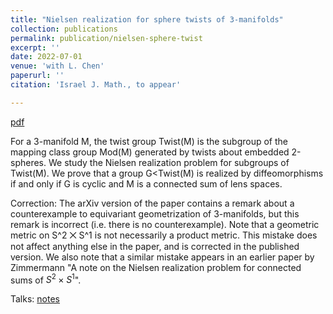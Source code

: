```yaml
---
title: "Nielsen realization for sphere twists of 3-manifolds"
collection: publications
permalink: publication/nielsen-sphere-twist
excerpt: ''
date: 2022-07-01
venue: 'with L. Chen'
paperurl: ''
citation: 'Israel J. Math., to appear'

---
```


[pdf](http://bena-tshishiku.github.io/files/papers/nielsen-sphere-twist.pdf)

For a 3-manifold M, the twist group Twist(M) is the subgroup of the 
mapping class group Mod(M) generated by twists about embedded 2-spheres. 
We study the Nielsen realization problem for subgroups of Twist(M). 
We prove that a group G<Twist(M) is realized by diffeomorphisms if and 
only if G is cyclic and M is a connected sum of lens spaces. 

Correction: The arXiv version of the paper contains a remark about a counterexample to equivariant geometrization of 3-manifolds, but this remark is incorrect (i.e. there is no counterexample). Note that a geometric metric on S^2 ⨉ S^1 is not necessarily a product metric. This mistake does not affect anything else in the paper, and is corrected in the published version. We also note that a similar mistake appears in an earlier paper by Zimmermann "A note on the Nielsen realization problem for connected sums of $S^2\times S^1$".


Talks: [notes](http://bena-tshishiku.github.io/files/talks/nielsen-sphere-twist.pdf)

